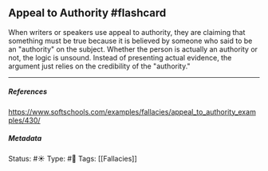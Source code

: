## Appeal to Authority #flashcard 
When writers or speakers use appeal to authority, they are claiming that something must be true because it is believed by someone who said to be an "authority" on the subject. Whether the person is actually an authority or not, the logic is unsound. Instead of presenting actual evidence, the argument just relies on the credibility of the "authority."

___

##### References
https://www.softschools.com/examples/fallacies/appeal_to_authority_examples/430/

##### Metadata
Status: #☀️
Type: #🔵
Tags: [[Fallacies]]